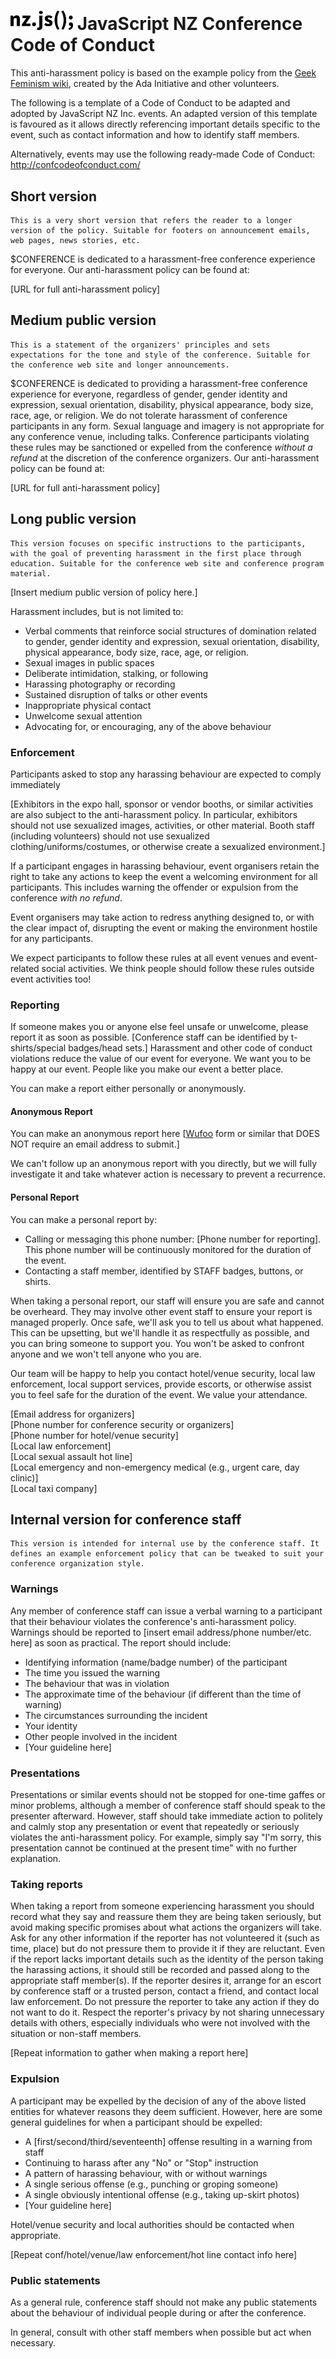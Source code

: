 # <img src="https://raw.githubusercontent.com/JavaScript-NZ/Society-Logo/master/png/javascript-new-zealand-logo.png" width="100"> JavaScript NZ Conference Code of Conduct

This anti-harassment policy is based on the example policy from the [Geek Feminism wiki](http://geekfeminism.wikia.com/wiki/Conference_anti-harassment), created by the Ada Initiative and other volunteers.

The following is a template of a Code of Conduct to be adapted and adopted by JavaScript NZ Inc. events. An adapted version of this template is favoured as it allows directly referencing important details specific to the event, such as contact information and how to identify staff members.

Alternatively, events may use the following ready-made Code of Conduct: http://confcodeofconduct.com/


## Short version
    This is a very short version that refers the reader to a longer version of the policy. Suitable for footers on announcement emails, web pages, news stories, etc.

$CONFERENCE is dedicated to a harassment-free conference experience for everyone. Our anti-harassment policy can be found at:

[URL for full anti-harassment policy]

## Medium public version

    This is a statement of the organizers' principles and sets expectations for the tone and style of the conference. Suitable for the conference web site and longer announcements.

$CONFERENCE is dedicated to providing a harassment-free conference experience for everyone, regardless of gender, gender identity and expression, sexual orientation, disability, physical appearance, body size, race, age, or religion. We do not tolerate harassment of conference participants in any form. Sexual language and imagery is not appropriate for any conference venue, including talks. Conference participants violating these rules may be sanctioned or expelled from the conference *without a refund* at the discretion of the conference organizers. Our anti-harassment policy can be found at:

[URL for full anti-harassment policy]

## Long public version

    This version focuses on specific instructions to the participants, with the goal of preventing harassment in the first place through education. Suitable for the conference web site and conference program material.

[Insert medium public version of policy here.]

Harassment includes, but is not limited to:

* Verbal comments that reinforce social structures of domination related to gender, gender identity and expression, sexual orientation, disability, physical appearance, body size, race, age, or religion.
* Sexual images in public spaces
* Deliberate intimidation, stalking, or following
* Harassing photography or recording
* Sustained disruption of talks or other events
* Inappropriate physical contact
* Unwelcome sexual attention
* Advocating for, or encouraging, any of the above behaviour

### Enforcement

Participants asked to stop any harassing behaviour are expected to comply immediately

[Exhibitors in the expo hall, sponsor or vendor booths, or similar activities are also subject to the anti-harassment policy. In particular, exhibitors should not use sexualized images, activities, or other material. Booth staff (including volunteers) should not use sexualized clothing/uniforms/costumes, or otherwise create a sexualized environment.]

If a participant engages in harassing behaviour, event organisers retain the right to take any actions to keep the event a welcoming environment for all participants. This includes warning the offender or expulsion from the conference *with no refund*.

Event organisers may take action to redress anything designed to, or with the clear impact of, disrupting the event or making the environment hostile for any participants.

We expect participants to follow these rules at all event venues and event-related social activities. We think people should follow these rules outside event activities too!

### Reporting

If someone makes you or anyone else feel unsafe or unwelcome, please report it as soon as possible. [Conference staff can be identified by t-shirts/special badges/head sets.] Harassment and other code of conduct violations reduce the value of our event for everyone. We want you to be happy at our event. People like you make our event a better place.

You can make a report either personally or anonymously.

#### Anonymous Report

You can make an anonymous report here [[Wufoo](http://www.wufoo.com/) form or similar that DOES NOT require an email address to submit.]

We can't follow up an anonymous report with you directly, but we will fully investigate it and take whatever action is necessary to prevent a recurrence.

#### Personal Report

You can make a personal report by:

* Calling or messaging this phone number: [Phone number for reporting]. This phone number will be continuously monitored for the duration of the event.
* Contacting a staff member, identified by STAFF badges, buttons, or shirts.

When taking a personal report, our staff will ensure you are safe and cannot be overheard. They may involve other event staff to ensure your report is managed properly. Once safe, we'll ask you to tell us about what happened. This can be upsetting, but we'll handle it as respectfully as possible, and you can bring someone to support you. You won't be asked to confront anyone and we won't tell anyone who you are.

Our team will be happy to help you contact hotel/venue security, local law enforcement, local support services, provide escorts, or otherwise assist you to feel safe for the duration of the event. We value your attendance.

[Email address for organizers]   
[Phone number for conference security or organizers]   
[Phone number for hotel/venue security]   
[Local law enforcement]   
[Local sexual assault hot line]   
[Local emergency and non-emergency medical (e.g., urgent care, day clinic)]   
[Local taxi company]   


## Internal version for conference staff

    This version is intended for internal use by the conference staff. It defines an example enforcement policy that can be tweaked to suit your conference organization style.

### Warnings

Any member of conference staff can issue a verbal warning to a participant that their behaviour violates the conference's anti-harassment policy. Warnings should be reported to [insert email address/phone number/etc. here] as soon as practical. The report should include:

* Identifying information (name/badge number) of the participant
* The time you issued the warning
* The behaviour that was in violation
* The approximate time of the behaviour (if different than the time of warning)
* The circumstances surrounding the incident
* Your identity
* Other people involved in the incident
* [Your guideline here]

### Presentations

Presentations or similar events should not be stopped for one-time gaffes or minor problems, although a member of conference staff should speak to the presenter afterward. However, staff should take immediate action to politely and calmly stop any presentation or event that repeatedly or seriously violates the anti-harassment policy. For example, simply say "I'm sorry, this presentation cannot be continued at the present time" with no further explanation.

### Taking reports

When taking a report from someone experiencing harassment you should record what they say and reassure them they are being taken seriously, but avoid making specific promises about what actions the organizers will take. Ask for any other information if the reporter has not volunteered it (such as time, place) but do not pressure them to provide it if they are reluctant. Even if the report lacks important details such as the identity of the person taking the harassing actions, it should still be recorded and passed along to the appropriate staff member(s). If the reporter desires it, arrange for an escort by conference staff or a trusted person, contact a friend, and contact local law enforcement. Do not pressure the reporter to take any action if they do not want to do it. Respect the reporter's privacy by not sharing unnecessary details with others, especially individuals who were not involved with the situation or non-staff members.

[Repeat information to gather when making a report here]

### Expulsion

A participant may be expelled by the decision of any of the above listed entities for whatever reasons they deem sufficient. However, here are some general guidelines for when a participant should be expelled:

* A [first/second/third/seventeenth] offense resulting in a warning from staff
* Continuing to harass after any "No" or "Stop" instruction
* A pattern of harassing behaviour, with or without warnings
* A single serious offense (e.g., punching or groping someone)
* A single obviously intentional offense (e.g., taking up-skirt photos)
* [Your guideline here]

Hotel/venue security and local authorities should be contacted when appropriate.

[Repeat conf/hotel/venue/law enforcement/hot line contact info here]

### Public statements

As a general rule, conference staff should not make any public statements about the behaviour of individual people during or after the conference.

In general, consult with other staff members when possible but act when necessary.
